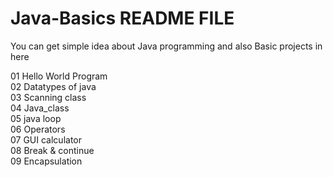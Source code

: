 # Java-Basics README FILE
You can get simple idea about Java programming and also Basic projects in here 

01 Hello World Program <br>
02 Datatypes of java<br>
03 Scanning class<br>
04 Java_class<br>
05 java loop<br>
06 Operators<br>
07 GUI calculator<br>
08 Break & continue<br>
09 Encapsulation<br>